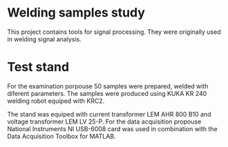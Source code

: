 # Welding samples study
This project contains tools for signal processing. They were originally used in welding signal analysis.

# Test stand
For the examination porpouse 50 samples were prepared, welded with diferent parameters. The samples were produced using KUKA KR 240 welding robot equiped with KRC2.

The stand was equiped with current transformer LEM AHR 800 B10 and voltage transformer LEM LV 25-P. For the data acquisition propouse National Instruments NI USB-6008 card was used in combination with the Data Acquisition Toolbox for MATLAB.
